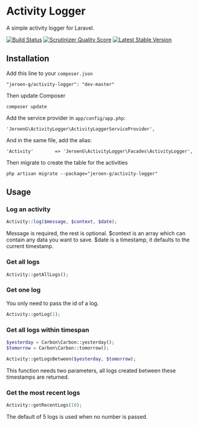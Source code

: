 Activity Logger
=====================

A simple activity logger for Laravel.

[![Build Status](https://travis-ci.org/Jeroen-G/activity-logger.png?branch=master)](https://travis-ci.org/Jeroen-G/activity-logger)
[![Scrutinizer Quality Score](https://scrutinizer-ci.com/g/Jeroen-G/activity-logger/badges/quality-score.png?s=bd15e13c2a26810c8109bc1f4d7569c06f5d916c)](https://scrutinizer-ci.com/g/Jeroen-G/activity-logger/)
[![Latest Stable Version](https://poser.pugx.org/jeroen-g/activity-logger/v/stable.png)](https://packagist.org/packages/jeroen-g/activity-logger)

## Installation ##

Add this line to your `composer.json`

	"jeroen-g/activity-logger": "dev-master"

Then update Composer

    composer update

Add the service provider in `app/config/app.php`:

    'JeroenG\ActivityLogger\ActivityLoggerServiceProvider',

And in the same file, add the alias:

	'Activity'		  => 'JeroenG\ActivityLogger\Facades\ActivityLogger',

Then migrate to create the table for the activities

	php artisan migrate --package="jeroen-g/activity-logger"

## Usage ##

### Log an activity ###

```php
Activity::log($message, $context, $date);
```

Message is required, the rest is optional. $context is an array which can contain any data you want to save. $date is a timestamp, it defaults to the current timestamp.

### Get all logs ###

```php
Activity::getAllLogs();
```

### Get one log ###

You only need to pass the id of a log.


```php
Activity::getLog(1);
```

### Get all logs within timespan ###

```php
$yesterday = Carbon\Carbon::yesterday();
$tomorrow = Carbon\Carbon::tomorrow();

Activity::getLogsBetween($yesterday, $tomorrow);
```

This function needs two parameters, all logs created between these timestamps are returned.

### Get the most recent logs ###

```php
Activity::getRecentLogs(10);
```

The default of 5 logs is used when no number is passed.